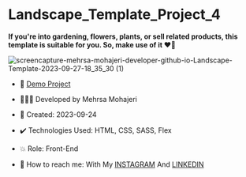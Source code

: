 # Landscape_Template_Project_4

**If you're into gardening, flowers, plants, or sell related products, this template is suitable for you. So, make use of it ♥️🌱**

![screencapture-mehrsa-mohajeri-developer-github-io-Landscape-Template-2023-09-27-18_35_30 (1)](https://github.com/Mehrsa-Mohajeri-Developer/Landscape_Template/assets/145048780/98a23619-0907-463a-a325-3e1b6f059629)

- 🔗 [Demo Project](https://mehrsa-mohajeri-developer.github.io/Landscape_Template/)
  
- 👩🏻‍💻 Developed by Mehrsa Mohajeri

- 📆 Created: 2023-09-24

- ✔️ Technologies Used: HTML, CSS, SASS, Flex

- 💥 Role: Front-End

- 📲 How to reach me: With My [INSTAGRAM](https://www.instagram.com/mehrsa_mohajeri_developer) And [LINKEDIN](https://www.linkedin.com/in/mehrsa-mohajeri-developer)

